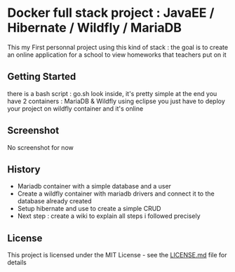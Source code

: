 # Docker full stack project : JavaEE / Hibernate / Wildfly / MariaDB

This my First personnal project using this kind of stack : the goal is to create an online application for a school to view homeworks that teachers put on it

## Getting Started

there is a bash script : go.sh look inside, it's pretty simple at the end you have 2 containers : MariaDB & Wildfly using eclipse you just have to deploy your project on wildfly container and it's online

## Screenshot

No screenshot for now

## History

* Mariadb container with a simple database and a user
* Create a wildfly container with mariadb drivers and connect it to the database already created
* Setup hibernate and use to create a simple CRUD
* Next step : create a wiki to explain all steps i followed precisely

## License

This project is licensed under the MIT License - see the [LICENSE.md](LICENSE.md) file for details